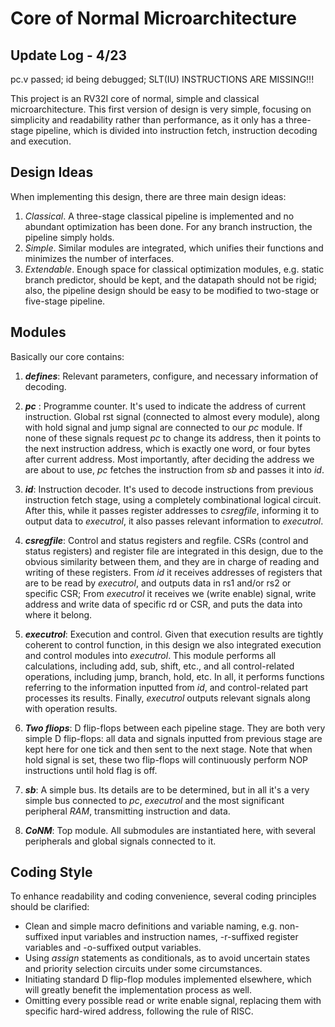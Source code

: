 
# Core of Normal Microarchitecture
## Update Log - 4/23
pc.v passed; id being debugged; SLT(IU) INSTRUCTIONS ARE MISSING!!!

This project is an RV32I core of normal, simple and classical microarchitecture. 
This first version of design is very simple, focusing on simplicity and readability rather than performance, as it only has a three-stage pipeline, which is divided into instruction fetch, instruction decoding and execution. 
## Design Ideas

When implementing this design, there are three main design ideas: 

 1. *Classical*. A three-stage classical pipeline is implemented and no abundant optimization has been done. For any branch instruction, the pipeline simply holds. 
 2. *Simple*. Similar modules are integrated, which unifies their functions and minimizes the number of interfaces. 
 3. *Extendable*. Enough space for classical optimization modules, e.g. static branch predictor, should be kept, and the datapath should not be rigid; also, the pipeline design should be easy to be modified to two-stage or five-stage pipeline. 

## Modules

Basically our core contains: 
1. ***defines***: Relevant parameters, configure, and necessary information of decoding. 
2. ***pc*** : Programme counter. It's used to indicate the address of current instruction. Global rst signal (connected to almost every module), along with hold signal and jump signal are connected to our *pc* module. If none of these signals request *pc* to change its address, then it points to the next instruction address, which is exactly one word, or four bytes after current address. Most importantly, after deciding the address we are about to use, *pc* fetches the instruction from *sb* and passes it into *id*. 

3. ***id***: Instruction decoder. It's used to decode instructions from previous instruction fetch stage, using a completely combinational logical circuit. After this, while it passes register addresses to *csregfile*, informing it to output data to *executrol*, it also passes relevant information to *executrol*.  
4. ***csregfile***: Control and status registers and regfile. CSRs (control and status registers) and register file are integrated in this design, due to the obvious similarity between them, and they are in charge of reading and writing of these registers. From *id* it receives addresses of registers that are to be read by *executrol*, and outputs data in rs1 and/or rs2 or specific CSR; From *executrol* it receives we (write enable) signal, write address and write data of specific rd or CSR, and puts the data into where it belong. 
5. ***executrol***: Execution and control. Given that execution results are tightly coherent to control function, in this design we also integrated execution and control modules into *executrol*. This module performs all calculations, including add, sub, shift, etc., and all control-related operations, including jump, branch, hold, etc. In all, it performs functions referring to the information inputted from *id*, and control-related part processes its results. Finally, *executrol* outputs relevant signals along with operation results. 
6. ***Two fliops***: D flip-flops between each pipeline stage. They are both very simple D flip-flops: all data and signals inputted from previous stage are kept here for one tick and then sent to the next stage. Note that when hold signal is set, these two flip-flops will continuously perform NOP instructions until hold flag is off. 
7. ***sb***: A simple bus. Its details are to be determined, but in all it's a very simple bus connected to *pc*, *executrol* and the most significant peripheral *RAM*, transmitting instruction and data. 
8. ***CoNM***: Top module. All submodules are instantiated here, with several peripherals and global signals connected to it.

## Coding Style
To enhance readability and coding convenience, several coding principles should be clarified: 
 - Clean and simple macro definitions and variable naming,  e.g. non-suffixed input variables and instruction names, -r-suffixed register variables and -o-suffixed output variables. 
 - Using *assign* statements as conditionals, as to avoid uncertain states and priority selection circuits under some circumstances. 
 - Initiating standard D flip-flop modules implemented elsewhere, which will greatly benefit the implementation process as well. 
 - Omitting every possible read or write enable signal, replacing them with specific hard-wired address, following the rule of RISC. 